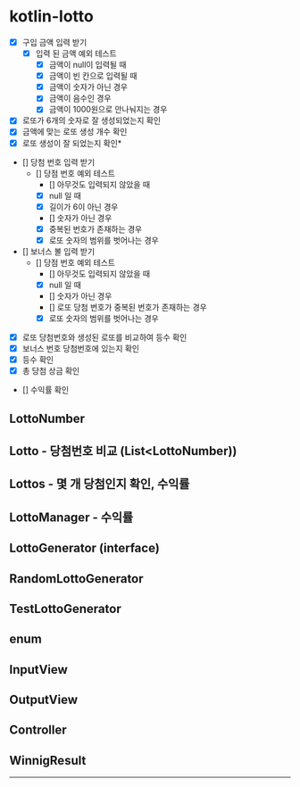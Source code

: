 # kotlin-lotto

- [x] 구입 금액 입력 받기
  - [X] 입력 된 금액 예외 테스트
    - [x] 금액이 null이 입력될 때
    - [X] 금액이 빈 칸으로 입력될 때
    - [X] 금액이 숫자가 아닌 경우
    - [x] 금액이 음수인 경우
    - [x] 금액이 1000원으로 안나눠지는 경우
- [X] 로또가 6개의 숫자로 잘 생성되었는지 확인
- [X] 금액에 맞는 로또 생성 개수 확인
- [X] 로또 생성이 잘 되었는지 확인*
- [] 당첨 번호 입력 받기
  - [] 당점 번호 예외 테스트
    - [] 아무것도 입력되지 않았을 때
    - [X] null 일 때
    - [X] 길이가 6이 아닌 경우
    - [] 숫자가 아닌 경우
    - [X] 중복된 번호가 존재하는 경우
    - [X] 로또 숫자의 범위를 벗어나는 경우
- [] 보너스 볼 입력 받기 
  - [] 당점 번호 예외 테스트
      - [] 아무것도 입력되지 않았을 때
      - [X] null 일 때
      - [] 숫자가 아닌 경우
      - [] 로또 당첨 번호가 중복된 번호가 존재하는 경우
      - [X] 로또 숫자의 범위를 벗어나는 경우
- [X] 로또 당첨번호와 생성된 로또를 비교하여 등수 확인
- [X] 보너스 번호 당첨번호에 있는지 확인
- [X] 등수 확인
- [X] 총 당첨 상금 확인
- [] 수익률 확인

## LottoNumber
## Lotto - 당첨번호 비교 (List<LottoNumber))
## Lottos - 몇 개 당첨인지 확인, 수익률
## LottoManager - 수익률
## LottoGenerator (interface)
## RandomLottoGenerator
## TestLottoGenerator
## enum
## InputView
## OutputView
## Controller
## WinnigResult

___




